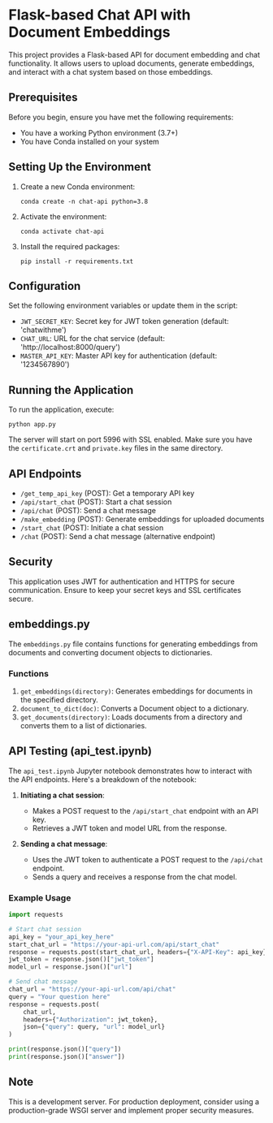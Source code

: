 # Flask-based Chat API with Document Embeddings

This project provides a Flask-based API for document embedding and chat functionality. It allows users to upload documents, generate embeddings, and interact with a chat system based on those embeddings.

## Prerequisites

Before you begin, ensure you have met the following requirements:

* You have a working Python environment (3.7+)
* You have Conda installed on your system

## Setting Up the Environment

1. Create a new Conda environment:

   ```
   conda create -n chat-api python=3.8
   ```

2. Activate the environment:

   ```
   conda activate chat-api
   ```

3. Install the required packages:

   ```
   pip install -r requirements.txt
   ```

## Configuration

Set the following environment variables or update them in the script:

- `JWT_SECRET_KEY`: Secret key for JWT token generation (default: 'chatwithme')
- `CHAT_URL`: URL for the chat service (default: 'http://localhost:8000/query')
- `MASTER_API_KEY`: Master API key for authentication (default: '1234567890')

## Running the Application

To run the application, execute:

```
python app.py
```

The server will start on port 5996 with SSL enabled. Make sure you have the `certificate.crt` and `private.key` files in the same directory.

## API Endpoints

- `/get_temp_api_key` (POST): Get a temporary API key
- `/api/start_chat` (POST): Start a chat session
- `/api/chat` (POST): Send a chat message
- `/make_embedding` (POST): Generate embeddings for uploaded documents
- `/start_chat` (POST): Initiate a chat session
- `/chat` (POST): Send a chat message (alternative endpoint)

## Security

This application uses JWT for authentication and HTTPS for secure communication. Ensure to keep your secret keys and SSL certificates secure.

## embeddings.py

The `embeddings.py` file contains functions for generating embeddings from documents and converting document objects to dictionaries.

### Functions

1. `get_embeddings(directory)`: Generates embeddings for documents in the specified directory.
2. `document_to_dict(doc)`: Converts a Document object to a dictionary.
3. `get_documents(directory)`: Loads documents from a directory and converts them to a list of dictionaries.

## API Testing (api_test.ipynb)

The `api_test.ipynb` Jupyter notebook demonstrates how to interact with the API endpoints. Here's a breakdown of the notebook:

1. **Initiating a chat session**:
   - Makes a POST request to the `/api/start_chat` endpoint with an API key.
   - Retrieves a JWT token and model URL from the response.

2. **Sending a chat message**:
   - Uses the JWT token to authenticate a POST request to the `/api/chat` endpoint.
   - Sends a query and receives a response from the chat model.

### Example Usage

```python
import requests

# Start chat session
api_key = "your_api_key_here"
start_chat_url = "https://your-api-url.com/api/start_chat"
response = requests.post(start_chat_url, headers={"X-API-Key": api_key})
jwt_token = response.json()["jwt_token"]
model_url = response.json()["url"]

# Send chat message
chat_url = "https://your-api-url.com/api/chat"
query = "Your question here"
response = requests.post(
    chat_url,
    headers={"Authorization": jwt_token},
    json={"query": query, "url": model_url}
)

print(response.json()["query"])
print(response.json()["answer"])
```

## Note

This is a development server. For production deployment, consider using a production-grade WSGI server and implement proper security measures.

